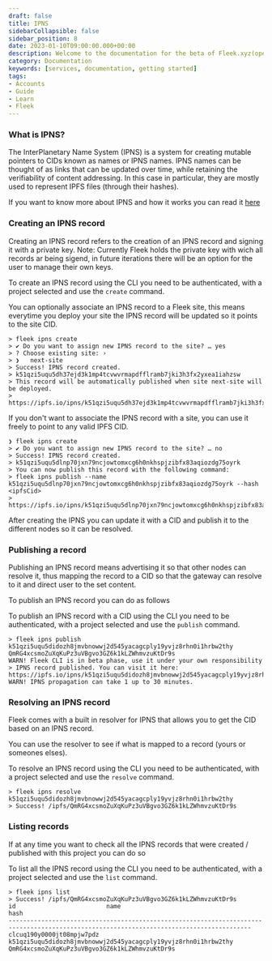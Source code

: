 ```yaml
---
draft: false
title: IPNS
sidebarCollapsible: false
sidebar_position: 8
date: 2023-01-10T09:00:00.000+00:00
description: Welcome to the documentation for the beta of Fleek.xyz(opens in a new tab). Whether you are an expert or an absolute beginner, you'll find your answers here.
category: Documentation
keywords: [services, documentation, getting started]
tags:
- Accounts
- Guide
- Learn
- Fleek
---
```


### What is IPNS?

The InterPlanetary Name System (IPNS) is a system for creating mutable pointers to CIDs known as names or IPNS names. IPNS names can be thought of as links that can be updated over time, while retaining the verifiability of content addressing. In this case in particular, they are mostly used to represent IPFS files (through their hashes).

If you want to know more about IPNS and how it works you can read it [here](https://docs.ipfs.tech/concepts/ipns/#interplanetary-name-system-ipns)

### Creating an IPNS record

Creating an IPNS record refers to the creation of an IPNS record and signing it with a private key. Note: Currently Fleek holds the private key with wich all records ar being sigend, in future iterations there will be an option for the user to manage their own keys.

To create an IPNS record using the CLI you need to be authenticated, with a project selected and use the `create` command.

You can optionally associate an IPNS record to a Fleek site, this means everytime you deploy your site the IPNS record will be updated so it points to the site CID.

```shellscript filename="Creating an IPNS record with Site"  copy
> fleek ipns create
> ✔ Do you want to assign new IPNS record to the site? … yes
> ? Choose existing site: ›
> ❯   next-site
> Success! IPNS record created.
> k51qzi5uqu5dh37ejd3k1mp4tcvwvrmapdfflramb7jki3h3fx2yxea1iahzsw
> This record will be automatically published when site next-site will be deployed.
> https://ipfs.io/ipns/k51qzi5uqu5dh37ejd3k1mp4tcvwvrmapdfflramb7jki3h3fx2yxea1iahzsw
```

If you don't want to associate the IPNS record with a site, you can use it freely to point to any valid IPFS CID.


```shellscript filename="Creating an IPS record"
❯ fleek ipns create
> ✔ Do you want to assign new IPNS record to the site? … no
> Success! IPNS record created.
> k51qzi5uqu5dlnp70jxn79ncjowtomxcg6h0nkhspjzibfx83aqiozdg75oyrk
> You can now publish this record with the following command:
> fleek ipns publish --name k51qzi5uqu5dlnp70jxn79ncjowtomxcg6h0nkhspjzibfx83aqiozdg75oyrk --hash <ipfsCid>
> https://ipfs.io/ipns/k51qzi5uqu5dlnp70jxn79ncjowtomxcg6h0nkhspjzibfx83aqiozdg75oyrk
```

After creating the IPNS you can update it with a CID and publish it to the different nodes so it can be resolved.

### Publishing a record

Publishing an IPNS record means advertising it so that other nodes can resolve it, thus mapping the record to a CID so that the gateway can resolve to it and direct user to the set content.

To publish an IPNS record you can do as follows

To publish an IPNS record with a CID using the CLI you need to be authenticated, with a project selected and use the `publish` command.
    
```shellscript filename="Creating an IPNS record" copy
> fleek ipns publish k51qzi5uqu5didozh8jmvbnowwj2d545yacagcply19yvjz8rhn0i1hrbw2thy QmRG4xcsmoZuXqKuPz3uVBgvo3GZ6k1kLZWhmvzuKtDr9s
WARN! Fleek CLI is in beta phase, use it under your own responsibility
> IPNS record published. You can visit it here:
https://ipfs.io/ipns/k51qzi5uqu5didozh8jmvbnowwj2d545yacagcply19yvjz8rhn0i1hrbw2thy
WARN! IPNS propagation can take 1 up to 30 minutes.
```

### Resolving an IPNS record

Fleek comes with a built in resolver for IPNS that allows you to get the CID based on an IPNS record.

You can use the resolver to see if what is mapped to a record (yours or someones elses).

To resolve an IPNS record using the CLI you need to be authenticated, with a project selected and use the `resolve` command.
    
```shellscript filename="Creating an IPNS record" copy
> fleek ipns resolve k51qzi5uqu5didozh8jmvbnowwj2d545yacagcply19yvjz8rhn0i1hrbw2thy
> Success! /ipfs/QmRG4xcsmoZuXqKuPz3uVBgvo3GZ6k1kLZWhmvzuKtDr9s
```

### Listing records

If at any time you want to check all the IPNS records that were created / published with this project you can do so

To list all the IPNS record using the CLI you need to be authenticated, with a project selected and use the `list` command.

```shellscript filename="Creating an IPNS record" copy
> fleek ipns list
> Success! /ipfs/QmRG4xcsmoZuXqKuPz3uVBgvo3GZ6k1kLZWhmvzuKtDr9s
id                         name                                                            hash                                          
-----------------------------------------------------------------------------------------------------------------------------------------   
clcuq190y0000jt08mpjw7pdz  k51qzi5uqu5didozh8jmvbnowwj2d545yacagcply19yvjz8rhn0i1hrbw2thy  QmRG4xcsmoZuXqKuPz3uVBgvo3GZ6k1kLZWhmvzuKtDr9s
```

